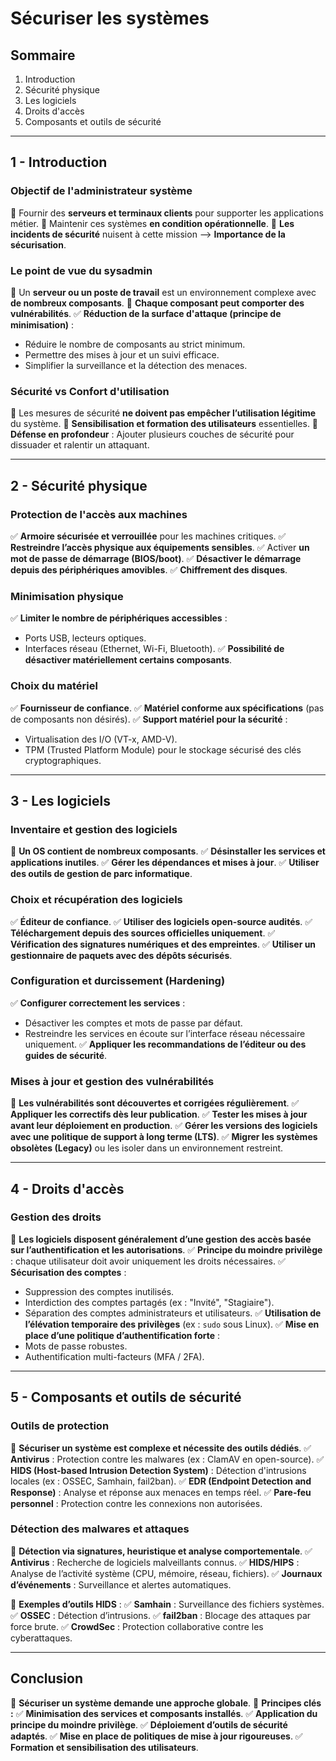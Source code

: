 # Sécuriser les systèmes

## **Sommaire**

1. Introduction
2. Sécurité physique
3. Les logiciels
4. Droits d'accès
5. Composants et outils de sécurité

---

## **1 - Introduction**

### **Objectif de l'administrateur système**

📌 Fournir des **serveurs et terminaux clients** pour supporter les applications métier.
📌 Maintenir ces systèmes **en condition opérationnelle**.
📌 **Les incidents de sécurité** nuisent à cette mission ⟶ **Importance de la sécurisation**.

### **Le point de vue du sysadmin**

📌 Un **serveur ou un poste de travail** est un environnement complexe avec **de nombreux composants**.
📌 **Chaque composant peut comporter des vulnérabilités**.
✅ **Réduction de la surface d'attaque (principe de minimisation)** :

- Réduire le nombre de composants au strict minimum.
- Permettre des mises à jour et un suivi efficace.
- Simplifier la surveillance et la détection des menaces.

### **Sécurité vs Confort d'utilisation**

📌 Les mesures de sécurité **ne doivent pas empêcher l’utilisation légitime** du système.
📌 **Sensibilisation et formation des utilisateurs** essentielles.
📌 **Défense en profondeur** : Ajouter plusieurs couches de sécurité pour dissuader et ralentir un attaquant.

---

## **2 - Sécurité physique**

### **Protection de l'accès aux machines**

✅ **Armoire sécurisée et verrouillée** pour les machines critiques.
✅ **Restreindre l’accès physique aux équipements sensibles**.
✅ Activer **un mot de passe de démarrage (BIOS/boot)**.
✅ **Désactiver le démarrage depuis des périphériques amovibles**.
✅ **Chiffrement des disques**.

### **Minimisation physique**

✅ **Limiter le nombre de périphériques accessibles** :

- Ports USB, lecteurs optiques.
- Interfaces réseau (Ethernet, Wi-Fi, Bluetooth).
  ✅ **Possibilité de désactiver matériellement certains composants**.

### **Choix du matériel**

✅ **Fournisseur de confiance**.
✅ **Matériel conforme aux spécifications** (pas de composants non désirés).
✅ **Support matériel pour la sécurité** :

- Virtualisation des I/O (VT-x, AMD-V).
- TPM (Trusted Platform Module) pour le stockage sécurisé des clés cryptographiques.

---

## **3 - Les logiciels**

### **Inventaire et gestion des logiciels**

📌 **Un OS contient de nombreux composants**.
✅ **Désinstaller les services et applications inutiles**.
✅ **Gérer les dépendances et mises à jour**.
✅ **Utiliser des outils de gestion de parc informatique**.

### **Choix et récupération des logiciels**

✅ **Éditeur de confiance**.
✅ **Utiliser des logiciels open-source audités**.
✅ **Téléchargement depuis des sources officielles uniquement**.
✅ **Vérification des signatures numériques et des empreintes**.
✅ **Utiliser un gestionnaire de paquets avec des dépôts sécurisés**.

### **Configuration et durcissement (Hardening)**

✅ **Configurer correctement les services** :

- Désactiver les comptes et mots de passe par défaut.
- Restreindre les services en écoute sur l’interface réseau nécessaire uniquement.
  ✅ **Appliquer les recommandations de l’éditeur ou des guides de sécurité**.

### **Mises à jour et gestion des vulnérabilités**

📌 **Les vulnérabilités sont découvertes et corrigées régulièrement**.
✅ **Appliquer les correctifs dès leur publication**.
✅ **Tester les mises à jour avant leur déploiement en production**.
✅ **Gérer les versions des logiciels avec une politique de support à long terme (LTS)**.
✅ **Migrer les systèmes obsolètes (Legacy)** ou les isoler dans un environnement restreint.

---

## **4 - Droits d'accès**

### **Gestion des droits**

📌 **Les logiciels disposent généralement d’une gestion des accès basée sur l’authentification et les autorisations**.
✅ **Principe du moindre privilège** : chaque utilisateur doit avoir uniquement les droits nécessaires.
✅ **Sécurisation des comptes** :

- Suppression des comptes inutilisés.
- Interdiction des comptes partagés (ex : "Invité", "Stagiaire").
- Séparation des comptes administrateurs et utilisateurs.
  ✅ **Utilisation de l’élévation temporaire des privilèges** (ex : `sudo` sous Linux).
  ✅ **Mise en place d’une politique d’authentification forte** :
- Mots de passe robustes.
- Authentification multi-facteurs (MFA / 2FA).

---

## **5 - Composants et outils de sécurité**

### **Outils de protection**

📌 **Sécuriser un système est complexe et nécessite des outils dédiés**.
✅ **Antivirus** : Protection contre les malwares (ex : ClamAV en open-source).
✅ **HIDS (Host-based Intrusion Detection System)** : Détection d'intrusions locales (ex : OSSEC, Samhain, fail2ban).
✅ **EDR (Endpoint Detection and Response)** : Analyse et réponse aux menaces en temps réel.
✅ **Pare-feu personnel** : Protection contre les connexions non autorisées.

### **Détection des malwares et attaques**

📌 **Détection via signatures, heuristique et analyse comportementale**.
✅ **Antivirus** : Recherche de logiciels malveillants connus.
✅ **HIDS/HIPS** : Analyse de l’activité système (CPU, mémoire, réseau, fichiers).
✅ **Journaux d’événements** : Surveillance et alertes automatiques.

📌 **Exemples d’outils HIDS** :
✅ **Samhain** : Surveillance des fichiers systèmes.
✅ **OSSEC** : Détection d’intrusions.
✅ **fail2ban** : Blocage des attaques par force brute.
✅ **CrowdSec** : Protection collaborative contre les cyberattaques.

---

## **Conclusion**

📌 **Sécuriser un système demande une approche globale**.
📌 **Principes clés :**
✅ **Minimisation des services et composants installés**.
✅ **Application du principe du moindre privilège**.
✅ **Déploiement d’outils de sécurité adaptés**.
✅ **Mise en place de politiques de mise à jour rigoureuses**.
✅ **Formation et sensibilisation des utilisateurs**.



